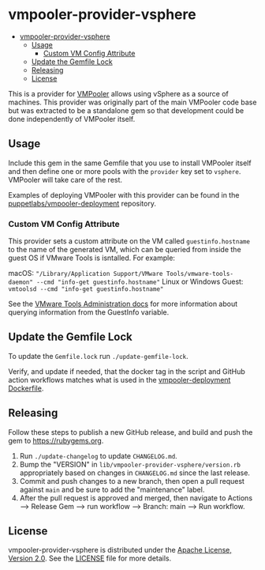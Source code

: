 # vmpooler-provider-vsphere

- [vmpooler-provider-vsphere](#vmpooler-provider-vsphere)
  - [Usage](#usage)
    - [Custom VM Config Attribute](#custom-vm-config-attribute)
  - [Update the Gemfile Lock](#update-the-gemfile-lock)
  - [Releasing](#releasing)
  - [License](#license)

This is a provider for [VMPooler](https://github.com/puppetlabs/vmpooler) allows using vSphere as a source of machines. This provider was originally part of the main VMPooler code base but was extracted to be a standalone gem so that development could be done independently of VMPooler itself.

## Usage

Include this gem in the same Gemfile that you use to install VMPooler itself and then define one or more pools with the `provider` key set to `vsphere`. VMPooler will take care of the rest.

Examples of deploying VMPooler with this provider can be found in the [puppetlabs/vmpooler-deployment](https://github.com/puppetlabs/vmpooler-deployment) repository.

### Custom VM Config Attribute

This provider sets a custom attribute on the VM called `guestinfo.hostname` to the name of the generated VM, which can be queried from inside the guest OS if VMware Tools is isntalled. For example:

macOS: `"/Library/Application Support/VMware Tools/vmware-tools-daemon" --cmd "info-get guestinfo.hostname"`
Linux or Windows Guest: `vmtoolsd --cmd "info-get guestinfo.hostname"`

See the [VMware Tools Administration docs](https://docs.vmware.com/en/VMware-Tools/12.1.0/com.vmware.vsphere.vmwaretools.doc/GUID-D026777B-606D-4442-957A-B953C2049659.html) for more information about querying information from the GuestInfo variable.

## Update the Gemfile Lock

To update the `Gemfile.lock` run `./update-gemfile-lock`.

Verify, and update if needed, that the docker tag in the script and GitHub action workflows matches what is used in the [vmpooler-deployment Dockerfile](https://github.com/puppetlabs/vmpooler-deployment/blob/main/docker/Dockerfile).

## Releasing

Follow these steps to publish a new GitHub release, and build and push the gem to <https://rubygems.org>.

1. Run `./update-changelog` to update `CHANGELOG.md`.
2. Bump the "VERSION" in `lib/vmpooler-provider-vsphere/version.rb` appropriately based on changes in `CHANGELOG.md` since the last release.
3. Commit and push changes to a new branch, then open a pull request against `main` and be sure to add the "maintenance" label.
4. After the pull request is approved and merged, then navigate to Actions --> Release Gem --> run workflow --> Branch: main --> Run workflow.

## License

vmpooler-provider-vsphere is distributed under the [Apache License, Version 2.0](http://www.apache.org/licenses/LICENSE-2.0.html). See the [LICENSE](LICENSE) file for more details.
